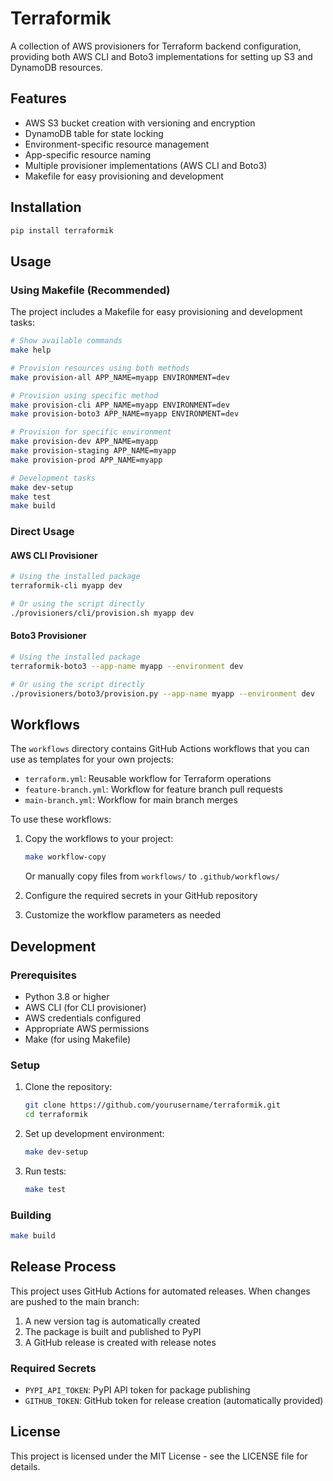 # Terraformik

A collection of AWS provisioners for Terraform backend configuration, providing both AWS CLI and Boto3 implementations for setting up S3 and DynamoDB resources.

## Features

- AWS S3 bucket creation with versioning and encryption
- DynamoDB table for state locking
- Environment-specific resource management
- App-specific resource naming
- Multiple provisioner implementations (AWS CLI and Boto3)
- Makefile for easy provisioning and development

## Installation

```bash
pip install terraformik
```

## Usage

### Using Makefile (Recommended)

The project includes a Makefile for easy provisioning and development tasks:

```bash
# Show available commands
make help

# Provision resources using both methods
make provision-all APP_NAME=myapp ENVIRONMENT=dev

# Provision using specific method
make provision-cli APP_NAME=myapp ENVIRONMENT=dev
make provision-boto3 APP_NAME=myapp ENVIRONMENT=dev

# Provision for specific environment
make provision-dev APP_NAME=myapp
make provision-staging APP_NAME=myapp
make provision-prod APP_NAME=myapp

# Development tasks
make dev-setup
make test
make build
```

### Direct Usage

#### AWS CLI Provisioner

```bash
# Using the installed package
terraformik-cli myapp dev

# Or using the script directly
./provisioners/cli/provision.sh myapp dev
```

#### Boto3 Provisioner

```bash
# Using the installed package
terraformik-boto3 --app-name myapp --environment dev

# Or using the script directly
./provisioners/boto3/provision.py --app-name myapp --environment dev
```

## Workflows

The `workflows` directory contains GitHub Actions workflows that you can use as templates for your own projects:

- `terraform.yml`: Reusable workflow for Terraform operations
- `feature-branch.yml`: Workflow for feature branch pull requests
- `main-branch.yml`: Workflow for main branch merges

To use these workflows:

1. Copy the workflows to your project:
   ```bash
   make workflow-copy
   ```
   Or manually copy files from `workflows/` to `.github/workflows/`

2. Configure the required secrets in your GitHub repository
3. Customize the workflow parameters as needed

## Development

### Prerequisites

- Python 3.8 or higher
- AWS CLI (for CLI provisioner)
- AWS credentials configured
- Appropriate AWS permissions
- Make (for using Makefile)

### Setup

1. Clone the repository:
   ```bash
   git clone https://github.com/yourusername/terraformik.git
   cd terraformik
   ```

2. Set up development environment:
   ```bash
   make dev-setup
   ```

3. Run tests:
   ```bash
   make test
   ```

### Building

```bash
make build
```

## Release Process

This project uses GitHub Actions for automated releases. When changes are pushed to the main branch:

1. A new version tag is automatically created
2. The package is built and published to PyPI
3. A GitHub release is created with release notes

### Required Secrets

- `PYPI_API_TOKEN`: PyPI API token for package publishing
- `GITHUB_TOKEN`: GitHub token for release creation (automatically provided)

## License

This project is licensed under the MIT License - see the LICENSE file for details. 